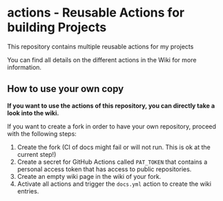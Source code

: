 # actions - Reusable Actions for building Projects
This repository contains multiple reusable actions for my projects

You can find all details on the different actions in the Wiki for more information.


## How to use your own copy
**If you want to use the actions of this repository, you can directly take a look into the wiki.**

If you want to create a fork in order to have your own repository, proceed with the following steps:

1. Create the fork (CI of docs might fail or will not run. This is ok at the current step!)
2. Create a secret for GitHub Actions called `PAT_TOKEN` that contains a personal access token that has access to public repositories.
3. Create an empty wiki page in the wiki of your fork.
4. Activate all actions and trigger the `docs.yml` action to create the wiki entries.
